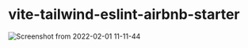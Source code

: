 # vite-tailwind-eslint-airbnb-starter
![Screenshot from 2022-02-01 11-11-44](https://user-images.githubusercontent.com/54845047/151907839-39b6400a-9bf1-4089-8bcd-c15cb7859ac1.png)
